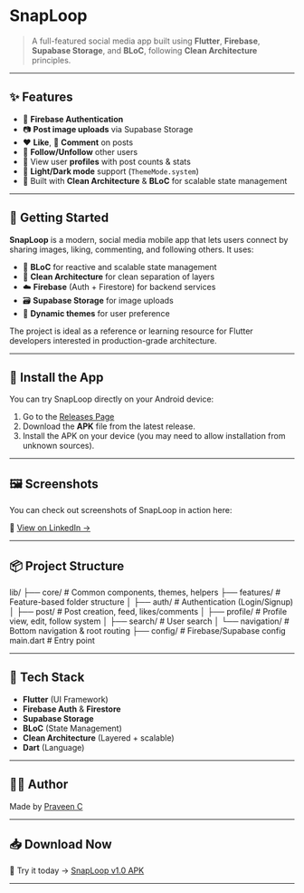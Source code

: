 # SnapLoop

> A full-featured social media app built using **Flutter**, **Firebase**, **Supabase Storage**, and **BLoC**, following **Clean Architecture** principles.

---

## ✨ Features

- 🔐 **Firebase Authentication**
- 📷 **Post image uploads** via Supabase Storage
- ❤️ **Like**, 💬 **Comment** on posts
- 👥 **Follow/Unfollow** other users
- 👤 View user **profiles** with post counts & stats
- 🌙 **Light/Dark mode** support (`ThemeMode.system`)
- 🧱 Built with **Clean Architecture** & **BLoC** for scalable state management

---

## 🚀 Getting Started

**SnapLoop** is a modern, social media mobile app that lets users connect by sharing images, liking, commenting, and following others. It uses:

- 🧠 **BLoC** for reactive and scalable state management  
- 🔧 **Clean Architecture** for clean separation of layers  
- ☁️ **Firebase** (Auth + Firestore) for backend services  
- 🗃️ **Supabase Storage** for image uploads  
- 🎨 **Dynamic themes** for user preference  

The project is ideal as a reference or learning resource for Flutter developers interested in production-grade architecture.

---

## 📲 Install the App

You can try SnapLoop directly on your Android device:

1. Go to the [Releases Page](https://github.com/praveen0075/snaploop_/releases/tag/v1.0)
2. Download the **APK** file from the latest release.
3. Install the APK on your device (you may need to allow installation from unknown sources).

---

## 🖼️ Screenshots

You can check out screenshots of SnapLoop in action here:

🔗 [View on LinkedIn →](https://www.linkedin.com/posts/praveen-c-b2665b2a1_flutter-flutterdev-firebase-activity-7347224777708773376-8W6M?utm_source=share&utm_medium=member_desktop&rcm=ACoAAEjjvY4Bwf4-N8LgYo6_94Y_oMmJUzr4pwY)

---

## 📦 Project Structure

lib/
├── core/ # Common components, themes, helpers
├── features/ # Feature-based folder structure
│ ├── auth/ # Authentication (Login/Signup)
│ ├── post/ # Post creation, feed, likes/comments
│ ├── profile/ # Profile view, edit, follow system
│ ├── search/ # User search
│ └── navigation/ # Bottom navigation & root routing
├── config/ # Firebase/Supabase config
main.dart # Entry point


---

## 🔧 Tech Stack

- **Flutter** (UI Framework)
- **Firebase Auth** & **Firestore**
- **Supabase Storage**
- **BLoC** (State Management)
- **Clean Architecture** (Layered + scalable)
- **Dart** (Language)

---

## 👨‍💻 Author

Made by [Praveen C](https://www.linkedin.com/in/praveen-c-b2665b2a1/)

---

## 📥 Download Now

🎉 Try it today → [SnapLoop v1.0 APK](https://github.com/praveen0075/snaploop_/releases/tag/v1.0)

---



